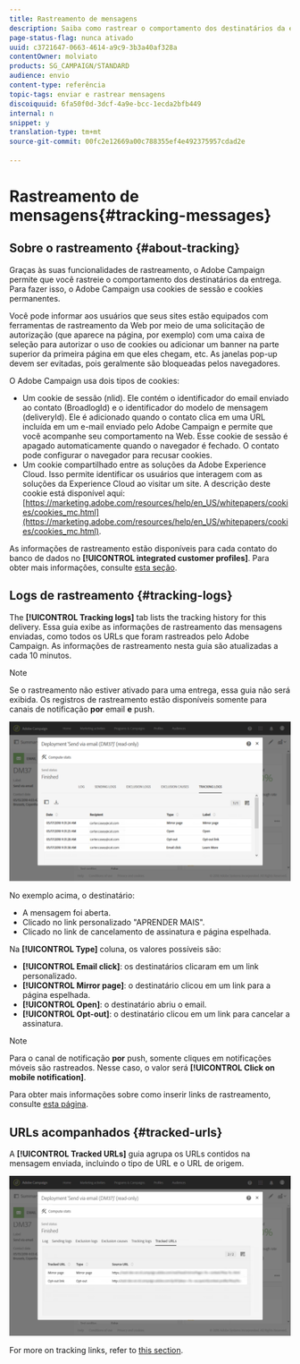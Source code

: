 ```yaml
---
title: Rastreamento de mensagens
description: Saiba como rastrear o comportamento dos destinatários da entrega.
page-status-flag: nunca ativado
uuid: c3721647-0663-4614-a9c9-3b3a40af328a
contentOwner: molviato
products: SG_CAMPAIGN/STANDARD
audience: envio
content-type: referência
topic-tags: enviar e rastrear mensagens
discoiquuid: 6fa50f0d-3dcf-4a9e-bcc-1ecda2bfb449
internal: n
snippet: y
translation-type: tm+mt
source-git-commit: 00fc2e12669a00c788355ef4e492375957cdad2e

---
```



# Rastreamento de mensagens{#tracking-messages}

## Sobre o rastreamento {#about-tracking}

Graças às suas funcionalidades de rastreamento, o Adobe Campaign permite que você rastreie o comportamento dos destinatários da entrega. Para fazer isso, o Adobe Campaign usa cookies de sessão e cookies permanentes.

Você pode informar aos usuários que seus sites estão equipados com ferramentas de rastreamento da Web por meio de uma solicitação de autorização (que aparece na página, por exemplo) com uma caixa de seleção para autorizar o uso de cookies ou adicionar um banner na parte superior da primeira página em que eles chegam, etc. As janelas pop-up devem ser evitadas, pois geralmente são bloqueadas pelos navegadores.

O Adobe Campaign usa dois tipos de cookies:

* Um cookie de sessão (nlid). Ele contém o identificador do email enviado ao contato (BroadlogId) e o identificador do modelo de mensagem (deliveryId). Ele é adicionado quando o contato clica em uma URL incluída em um e-mail enviado pelo Adobe Campaign e permite que você acompanhe seu comportamento na Web. Esse cookie de sessão é apagado automaticamente quando o navegador é fechado. O contato pode configurar o navegador para recusar cookies.
* Um cookie compartilhado entre as soluções da Adobe Experience Cloud. Isso permite identificar os usuários que interagem com as soluções da Experience Cloud ao visitar um site. A descrição deste cookie está disponível aqui: [https://marketing.adobe.com/resources/help/en_US/whitepapers/cookies/cookies_mc.html](https://marketing.adobe.com/resources/help/en_US/whitepapers/cookies/cookies_mc.html).

As informações de rastreamento estão disponíveis para cada contato do banco de dados no **[!UICONTROL integrated customer profiles]**. Para obter mais informações, consulte [esta seção](../../audiences/using/integrated-customer-profile.md).

## Logs de rastreamento {#tracking-logs}

The **[!UICONTROL Tracking logs]** tab lists the tracking history for this delivery. Essa guia exibe as informações de rastreamento das mensagens enviadas, como todos os URLs que foram rastreados pelo Adobe Campaign. As informações de rastreamento nesta guia são atualizadas a cada 10 minutos.

>[!NOTE]
>
>Se o rastreamento não estiver ativado para uma entrega, essa guia não será exibida. Os registros de rastreamento estão disponíveis somente para canais de notificação **por** email **e** push.

![](assets/tracking_logs.png)

No exemplo acima, o destinatário:

* A mensagem foi aberta.
* Clicado no link personalizado "APRENDER MAIS".
* Clicado no link de cancelamento de assinatura e página espelhada.

Na **[!UICONTROL Type]** coluna, os valores possíveis são:

* **[!UICONTROL Email click]**: os destinatários clicaram em um link personalizado.
* **[!UICONTROL Mirror page]**: o destinatário clicou em um link para a página espelhada.
* **[!UICONTROL Open]**: o destinatário abriu o email.
* **[!UICONTROL Opt-out]**: o destinatário clicou em um link para cancelar a assinatura.

>[!NOTE]
>
>Para o canal de notificação **por** push, somente cliques em notificações móveis são rastreados. Nesse caso, o valor será **[!UICONTROL Click on mobile notification]**.

Para obter mais informações sobre como inserir links de rastreamento, consulte [esta página](../../designing/using/links.md#inserting-a-link).

## URLs acompanhados {#tracked-urls}

A **[!UICONTROL Tracked URLs]** guia agrupa os URLs contidos na mensagem enviada, incluindo o tipo de URL e o URL de origem.

![](assets/sending_delivery6.png)

For more on tracking links, refer to [this section](../../designing/using/links.md#about-tracked-urls).
